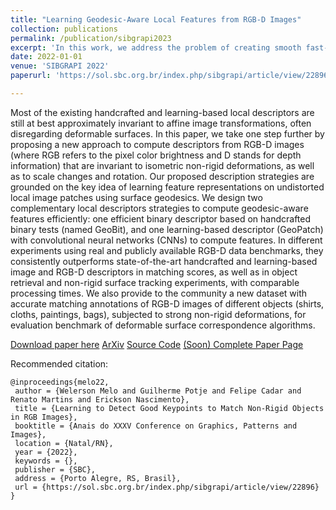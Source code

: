 ```yaml
---
title: "Learning Geodesic-Aware Local Features from RGB-D Images"
collection: publications
permalink: /publication/sibgrapi2023
excerpt: 'In this work, we address the problem of creating smooth fast-forward videos without losing the relevant content'
date: 2022-01-01
venue: 'SIBGRAPI 2022'
paperurl: 'https://sol.sbc.org.br/index.php/sibgrapi/article/view/22896'

---
```

Most of the existing handcrafted and learning-based local descriptors are still at best approximately invariant to affine image transformations, often disregarding deformable surfaces. In this paper, we take one step further by proposing a new approach to compute descriptors from RGB-D images (where RGB refers to the pixel color brightness and D stands for depth information) that are invariant to isometric non-rigid deformations, as well as to scale changes and rotation. Our proposed description strategies are grounded on the key idea of learning feature representations on undistorted local image patches using surface geodesics. We design two complementary local descriptors strategies to compute geodesic-aware features efficiently: one efficient binary descriptor based on handcrafted binary tests (named GeoBit), and one learning-based descriptor (GeoPatch) with convolutional neural networks (CNNs) to compute features. In different experiments using real and publicly available RGB-D data benchmarks, they consistently outperforms state-of-the-art handcrafted and learning-based image and RGB-D descriptors in matching scores, as well as in object retrieval and non-rigid surface tracking experiments, with comparable processing times. We also provide to the community a new dataset with accurate matching annotations of RGB-D images of different objects (shirts, cloths, paintings, bags), subjected to strong non-rigid deformations, for evaluation benchmark of deformable surface correspondence algorithms.

[Download paper here](http://sibgrapi.sid.inpe.br/col/sid.inpe.br/sibgrapi/2022/09.20.19.24/doc/melo-44.pdf)
[ArXiv](https://arxiv.org/abs/2212.09589)
[Source Code](https://github.com/verlab/LearningToDetect_SIBGRAPI_2022)
[(Soon) Complete Paper Page](verlab.dcc.ufmg.br/descriptors/)

Recommended citation:
```
@inproceedings{melo22,
 author = {Welerson Melo and Guilherme Potje and Felipe Cadar and Renato Martins and Erickson Nascimento},
 title = {Learning to Detect Good Keypoints to Match Non-Rigid Objects in RGB Images},
 booktitle = {Anais do XXXV Conference on Graphics, Patterns and Images},
 location = {Natal/RN},
 year = {2022},
 keywords = {},
 publisher = {SBC},
 address = {Porto Alegre, RS, Brasil},
 url = {https://sol.sbc.org.br/index.php/sibgrapi/article/view/22896}
}
```